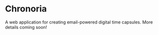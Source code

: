 # Chronoria
A web application for creating email-powered digital time capsules. More details coming soon!
